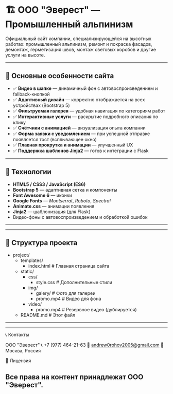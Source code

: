 # 🏗️ ООО "Эверест" — Промышленный альпинизм

Официальный сайт компании, специализирующейся на высотных работах: промышленный альпинизм, ремонт и покраска фасадов, демонтаж, герметизация швов, монтаж световых коробов и другие услуги на высоте.

---

## 🌟 Основные особенности сайта

- ✅ **Видео в шапке** — динамичный фон с автовоспроизведением и fallback-кнопкой
- ✅ **Адаптивный дизайн** — корректно отображается на всех устройствах (Bootstrap 5)
- ✅ **Фильтруемая галерея** — удобная навигация по категориям работ
- ✅ **Интерактивные услуги** — раскрытие подробного описания по клику
- ✅ **Счётчики с анимацией** — визуализация опыта компании
- ✅ **Форма заявки с уведомлением** — при успешной отправке появляется тост (всплывающее окно)
- ✅ **Плавная прокрутка и анимации** — улучшенный UX
- ✅ **Поддержка шаблонов Jinja2** — готов к интеграции с Flask

---

## 🧰 Технологии

- **HTML5 / CSS3 / JavaScript (ES6)**
- **Bootstrap 5** — адаптивная сетка и компоненты
- **Font Awesome 6** — иконки
- **Google Fonts** — *Montserrat*, *Roboto*, *Spectral*
- **Animate.css** — анимации появления
- **Jinja2** — шаблонизация (для Flask)
- Видео-фоны с автовоспроизведением и обработкой ошибок

---

---
## 📂 Структура проекта

- project/
  - templates/
    - index.html          # Главная страница сайта
  - static/
    - css/
      - style.css         # Дополнительные стили
    - img/
      - galery/           # Фото для галереи
      - promo.mp4         # Видео для фона
    - video/
      - promo.mp4         # Резервное видео (дублируется)
  - README.md             # Этот файл
---
---
📞 Контакты 

ООО "Эверест"
📞 +7 (977) 464-21-63
📧 andrew0rohov2005@gmail.com
📍 Москва, Россия 
 
📄 Лицензия 

Все права на контент принадлежат ООО "Эверест".
---
